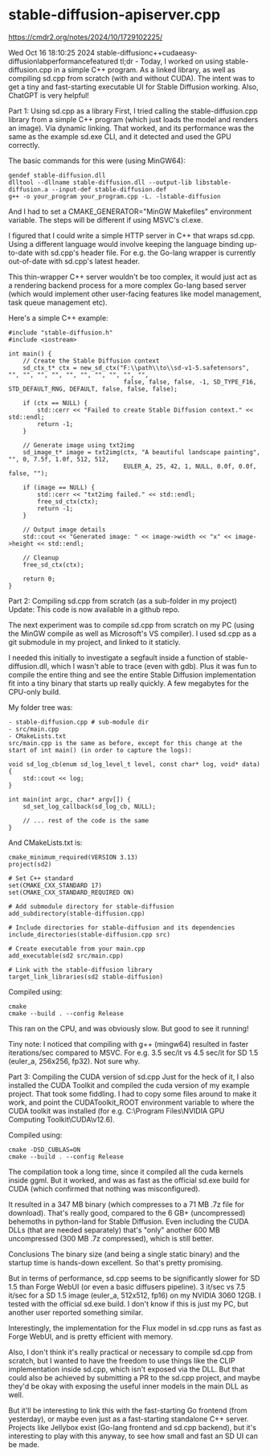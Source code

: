 # stable-diffusion-apiserver.cpp

https://cmdr2.org/notes/2024/10/1729102225/

Wed Oct 16 18:10:25 2024
stable-diffusionc++cudaeasy-diffusionlabperformancefeatured
tl;dr - Today, I worked on using stable-diffusion.cpp in a simple C++ program. As a linked library, as well as compiling sd.cpp from scratch (with and without CUDA). The intent was to get a tiny and fast-starting executable UI for Stable Diffusion working. Also, ChatGPT is very helpful!

Part 1: Using sd.cpp as a library
First, I tried calling the stable-diffusion.cpp library from a simple C++ program (which just loads the model and renders an image). Via dynamic linking. That worked, and its performance was the same as the example sd.exe CLI, and it detected and used the GPU correctly.

The basic commands for this were (using MinGW64):
```
gendef stable-diffusion.dll
dlltool --dllname stable-diffusion.dll --output-lib libstable-diffusion.a --input-def stable-diffusion.def
g++ -o your_program your_program.cpp -L. -lstable-diffusion
```
And I had to set a CMAKE_GENERATOR="MinGW Makefiles" environment variable. The steps will be different if using MSVC's cl.exe.

I figured that I could write a simple HTTP server in C++ that wraps sd.cpp. Using a different language would involve keeping the language binding up-to-date with sd.cpp's header file. For e.g. the Go-lang wrapper is currently out-of-date with sd.cpp's latest header.

This thin-wrapper C++ server wouldn't be too complex, it would just act as a rendering backend process for a more complex Go-lang based server (which would implement other user-facing features like model management, task queue management etc).

Here's a simple C++ example:
```
#include "stable-diffusion.h"
#include <iostream>

int main() {
    // Create the Stable Diffusion context
    sd_ctx_t* ctx = new_sd_ctx("F:\\path\\to\\sd-v1-5.safetensors", "", "", "", "", "", "", "", "", "", "",
                                false, false, false, -1, SD_TYPE_F16, STD_DEFAULT_RNG, DEFAULT, false, false, false);

    if (ctx == NULL) {
        std::cerr << "Failed to create Stable Diffusion context." << std::endl;
        return -1;
    }

    // Generate image using txt2img
    sd_image_t* image = txt2img(ctx, "A beautiful landscape painting", "", 0, 7.5f, 1.0f, 512, 512,
                                EULER_A, 25, 42, 1, NULL, 0.0f, 0.0f, false, "");

    if (image == NULL) {
        std::cerr << "txt2img failed." << std::endl;
        free_sd_ctx(ctx);
        return -1;
    }

    // Output image details
    std::cout << "Generated image: " << image->width << "x" << image->height << std::endl;

    // Cleanup
    free_sd_ctx(ctx);
     
    return 0;
}
```
Part 2: Compiling sd.cpp from scratch (as a sub-folder in my project)
Update: This code is now available in a github repo.

The next experiment was to compile sd.cpp from scratch on my PC (using the MinGW compile as well as Microsoft's VS compiler). I used sd.cpp as a git submodule in my project, and linked to it staticly.

I needed this initially to investigate a segfault inside a function of stable-diffusion.dll, which I wasn't able to trace (even with gdb). Plus it was fun to compile the entire thing and see the entire Stable Diffusion implementation fit into a tiny binary that starts up really quickly. A few megabytes for the CPU-only build.

My folder tree was:
```
- stable-diffusion.cpp # sub-module dir
- src/main.cpp
- CMakeLists.txt
src/main.cpp is the same as before, except for this change at the start of int main() (in order to capture the logs):
```
```
void sd_log_cb(enum sd_log_level_t level, const char* log, void* data) {
    std::cout << log;
}

int main(int argc, char* argv[]) {
    sd_set_log_callback(sd_log_cb, NULL);

    // ... rest of the code is the same
}
```
And CMakeLists.txt is:
```
cmake_minimum_required(VERSION 3.13)
project(sd2)

# Set C++ standard
set(CMAKE_CXX_STANDARD 17)
set(CMAKE_CXX_STANDARD_REQUIRED ON)

# Add submodule directory for stable-diffusion
add_subdirectory(stable-diffusion.cpp)

# Include directories for stable-diffusion and its dependencies
include_directories(stable-diffusion.cpp src)

# Create executable from your main.cpp
add_executable(sd2 src/main.cpp)

# Link with the stable-diffusion library
target_link_libraries(sd2 stable-diffusion)
```
Compiled using:
```
cmake
cmake --build . --config Release
```
This ran on the CPU, and was obviously slow. But good to see it running!

Tiny note: I noticed that compiling with g++ (mingw64) resulted in faster iterations/sec compared to MSVC. For e.g. 3.5 sec/it vs 4.5 sec/it for SD 1.5 (euler_a, 256x256, fp32). Not sure why.

Part 3: Compiling the CUDA version of sd.cpp
Just for the heck of it, I also installed the CUDA Toolkit and compiled the cuda version of my example project. That took some fiddling. I had to copy some files around to make it work, and point the CUDAToolkit_ROOT environment variable to where the CUDA toolkit was installed (for e.g. C:\Program Files\NVIDIA GPU Computing Toolkit\CUDA\v12.6).

Compiled using:
```
cmake -DSD_CUBLAS=ON
cmake --build . --config Release
```
The compilation took a long time, since it compiled all the cuda kernels inside ggml. But it worked, and was as fast as the official sd.exe build for CUDA (which confirmed that nothing was misconfigured).

It resulted in a 347 MB binary (which compresses to a 71 MB .7z file for download). That's really good, compared to the 6 GB+ (uncompressed) behemoths in python-land for Stable Diffusion. Even including the CUDA DLLs (that are needed separately) that's "only" another 600 MB uncompressed (300 MB .7z compressed), which is still better.

Conclusions
The binary size (and being a single static binary) and the startup time is hands-down excellent. So that's pretty promising.

But in terms of performance, sd.cpp seems to be significantly slower for SD 1.5 than Forge WebUI (or even a basic diffusers pipeline). 3 it/sec vs 7.5 it/sec for a SD 1.5 image (euler_a, 512x512, fp16) on my NVIDIA 3060 12GB. I tested with the official sd.exe build. I don't know if this is just my PC, but another user reported something similar.

Interestingly, the implementation for the Flux model in sd.cpp runs as fast as Forge WebUI, and is pretty efficient with memory.

Also, I don't think it's really practical or necessary to compile sd.cpp from scratch, but I wanted to have the freedom to use things like the CLIP implementation inside sd.cpp, which isn't exposed via the DLL. But that could also be achieved by submitting a PR to the sd.cpp project, and maybe they'd be okay with exposing the useful inner models in the main DLL as well.

But it'll be interesting to link this with the fast-starting Go frontend (from yesterday), or maybe even just as a fast-starting standalone C++ server. Projects like Jellybox exist (Go-lang frontend and sd.cpp backend), but it's interesting to play with this anyway, to see how small and fast an SD UI can be made.

